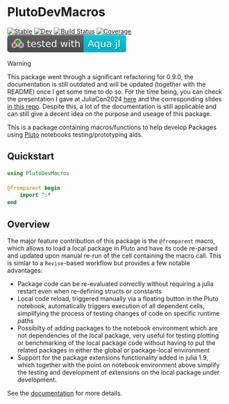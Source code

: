 # PlutoDevMacros

[![Stable](https://img.shields.io/badge/docs-stable-blue.svg)](https://disberd.github.io/PlutoDevMacros.jl/)
[![Dev](https://img.shields.io/badge/docs-dev-blue.svg)](https://disberd.github.io/PlutoDevMacros.jl/dev)
[![Build Status](https://github.com/disberd/PlutoDevMacros.jl/actions/workflows/CI.yml/badge.svg?branch=master)](https://github.com/disberd/PlutoDevMacros.jl/actions/workflows/CI.yml?query=branch%3Amaster)
[![Coverage](https://codecov.io/gh/disberd/PlutoDevMacros.jl/branch/master/graph/badge.svg)](https://codecov.io/gh/disberd/PlutoDevMacros.jl)
[![Aqua QA](https://raw.githubusercontent.com/JuliaTesting/Aqua.jl/master/badge.svg)](https://github.com/JuliaTesting/Aqua.jl)

> [!WARNING]
> This package went through a significant refactoring for 0.9.0, the documentation is still outdated and will be updated (together with the README) once I get some time to do so. For the time being, you can check the presentation I gave at JuliaCon2024 [here](https://www.youtube.com/watch?v=eHRURW6Wfpc) and the corresponding slides [in this repo](https://github.com/disberd/JuliaCon2024). Despite this, a lot of the documentation is still applicable and can still give a decent idea on the purpose and useage of this package.

This is a package containing macros/functions to help develop Packages using [Pluto](https://github.com/fonsp/Pluto.jl) notebooks testing/prototyping aids.

## Quickstart

```julia
using PlutoDevMacros

@fromparent begin
	import ^:*
end
```

## Overview

The major feature contribution of this package is the `@fromparent` macro, which allows to load a local package in Pluto and have its code re-parsed and updated upon manual re-run of the cell containing the macro call.
This is simlar to a `Revise`-based workflow but provides a few notable advantages:
- Package code can be re-evaluated correctly without requiring a julia restart even when re-defining structs or constants
- Local code reload, triggered manually via a floating button in the Pluto notebook, automatically triggers execution of all dependent cells, simplifying the process of testing changes of code on specific runtime paths
- Possibilty of adding packages to the notebook environment which are not dependencies of the local package, very useful for testing plotting or benchmarking of the local package code without having to put the related packages in either the global or package-local environment
- Support for the package extensions functionality added in julia 1.9, which together with the point on notebook environment above simplify the testing and development of extensions on the local package under development.

See the [documentation](https://disberd.github.io/PlutoDevMacros.jl/) for more details.
